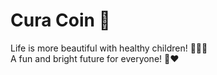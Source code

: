 # Cura Coin 🌟

Life is more beautiful with healthy children! 🌈👶✨  
A fun and bright future for everyone! 🎉❤️
